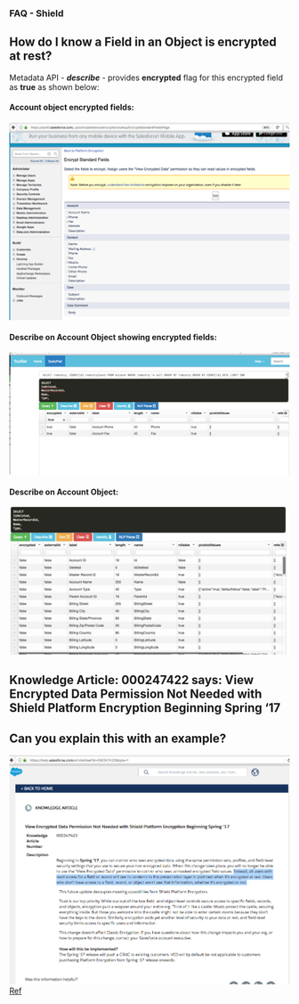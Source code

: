 ### FAQ - Shield


 How do I know a Field in an Object is encrypted at rest?
 --------------------------------------------------------

Metadata API - ***describe*** - provides **encrypted** flag for this encrypted field as **true** as shown below:

#### Account object encrypted fields:

![Account object encrypted fields:](img/account-encrypted-fields.png)

#### Describe on Account Object showing encrypted fields:

![describe showing the encrypted flag](img/describe-showing-encrypted-flag.png)


#### Describe on Account Object:

![describe showing the Account Object](img/account-describe-metadata.png)



Knowledge Article: 000247422 says: View Encrypted Data Permission Not Needed with Shield Platform Encryption Beginning Spring ‘17
---------------------------------------------------------------------------------------------------------------------------------
Can you explain this with an example?
-------------------------------------

![KB-FLS](img/KB-FLS.png)
[Ref](https://help.salesforce.com/articleView?id=000247422&type=1)
